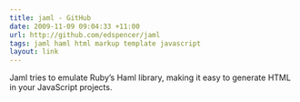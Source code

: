 ```yaml
---
title: jaml - GitHub
date: 2009-11-09 09:04:33 +11:00
url: http://github.com/edspencer/jaml
tags: jaml haml html markup template javascript
layout: link
---
```

Jaml tries to emulate Ruby’s Haml library, making it easy to generate HTML in your JavaScript projects.
